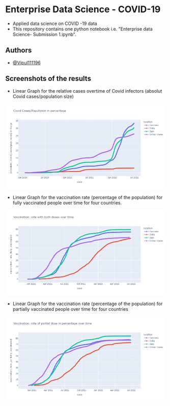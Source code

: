 
# Enterprise Data Science - COVID-19

- Applied data science on COVID -19 data
- This repository contains one python notebook i.e. "Enterprise data Science- Submission 1.ipynb".


## Authors

- [@Vipul111196](https://github.com/Vipul111196)



## Screenshots of the results

- Linear Graph for the relative cases overtime of Covid infectors (absolut Covid cases/population size)

![](https://github.com/Vipul111196/Enterprise-Data-Science---COVID-19/blob/main/Image/1.%20The%20relative%20cases%20overtime%20of%20Covid%20infectors%20absolute%20Covid%20cases%20wrt%20population%20size.png)

- Linear Graph for the vaccination rate (percentage of the population) for fully vaccinated people over time for four countries.

![](https://github.com/Vipul111196/Enterprise-Data-Science---COVID-19/blob/main/Image/2.1%20Vaccination_rate%20with%20both%20doses%20over%20time.png)

- Linear Graph for the vaccination rate (percentage of the population) for partially vaccinated people over time for four countries

![](https://github.com/Vipul111196/Enterprise-Data-Science---COVID-19/blob/main/Image/2.2%20Vaccination_rate%20of%20partial%20dose%20in%20percentage%20over%20time.png)

